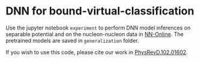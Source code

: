 # DNN for bound-virtual-classification
Use the jupyter notebook `experiment` to perform DNN model inferences on separable potential and on the nucleon-nucleon data in <a href=http://nn-online.org> NN-Online</a>. The pretrained models are saved in `generalization` folder.

If you wish to use this code, please cite our work in
<a href=https://journals.aps.org/prd/abstract/10.1103/PhysRevD.102.016024>PhysRevD.102.01602</a>.
